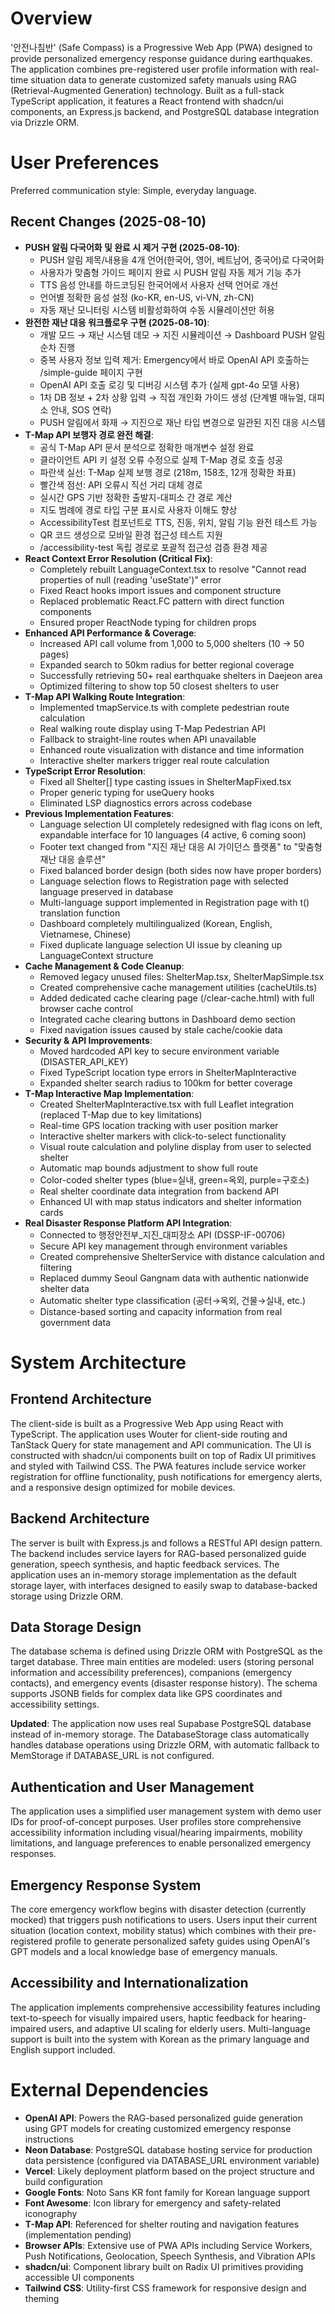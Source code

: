 # Overview

'안전나침반' (Safe Compass) is a Progressive Web App (PWA) designed to provide personalized emergency response guidance during earthquakes. The application combines pre-registered user profile information with real-time situation data to generate customized safety manuals using RAG (Retrieval-Augmented Generation) technology. Built as a full-stack TypeScript application, it features a React frontend with shadcn/ui components, an Express.js backend, and PostgreSQL database integration via Drizzle ORM.

# User Preferences

Preferred communication style: Simple, everyday language.

## Recent Changes (2025-08-10)
- **PUSH 알림 다국어화 및 완료 시 제거 구현 (2025-08-10)**:
  - PUSH 알림 제목/내용을 4개 언어(한국어, 영어, 베트남어, 중국어)로 다국어화
  - 사용자가 맞춤형 가이드 페이지 완료 시 PUSH 알림 자동 제거 기능 추가
  - TTS 음성 안내를 하드코딩된 한국어에서 사용자 선택 언어로 개선
  - 언어별 정확한 음성 설정 (ko-KR, en-US, vi-VN, zh-CN)
  - 자동 재난 모니터링 시스템 비활성화하여 수동 시뮬레이션만 허용
- **완전한 재난 대응 워크플로우 구현 (2025-08-10)**:
  - 개발 모드 → 재난 시스템 데모 → 지진 시뮬레이션 → Dashboard PUSH 알림 순차 진행
  - 중복 사용자 정보 입력 제거: Emergency에서 바로 OpenAI API 호출하는 /simple-guide 페이지 구현
  - OpenAI API 호출 로깅 및 디버깅 시스템 추가 (실제 gpt-4o 모델 사용)
  - 1차 DB 정보 + 2차 상황 입력 → 직접 개인화 가이드 생성 (단계별 매뉴얼, 대피소 안내, SOS 연락)
  - PUSH 알림에서 화재 → 지진으로 재난 타입 변경으로 일관된 지진 대응 시스템
- **T-Map API 보행자 경로 완전 해결**:
  - 공식 T-Map API 문서 분석으로 정확한 매개변수 설정 완료
  - 클라이언트 API 키 설정 오류 수정으로 실제 T-Map 경로 호출 성공
  - 파란색 실선: T-Map 실제 보행 경로 (218m, 158초, 12개 정확한 좌표)
  - 빨간색 점선: API 오류시 직선 거리 대체 경로
  - 실시간 GPS 기반 정확한 출발지-대피소 간 경로 계산
  - 지도 범례에 경로 타입 구분 표시로 사용자 이해도 향상
  - AccessibilityTest 컴포넌트로 TTS, 진동, 위치, 알림 기능 완전 테스트 가능
  - QR 코드 생성으로 모바일 환경 접근성 테스트 지원
  - /accessibility-test 독립 경로로 포괄적 접근성 검증 환경 제공
- **React Context Error Resolution (Critical Fix)**:
  - Completely rebuilt LanguageContext.tsx to resolve "Cannot read properties of null (reading 'useState')" error
  - Fixed React hooks import issues and component structure
  - Replaced problematic React.FC pattern with direct function components
  - Ensured proper ReactNode typing for children props
- **Enhanced API Performance & Coverage**:
  - Increased API call volume from 1,000 to 5,000 shelters (10 → 50 pages)
  - Expanded search to 50km radius for better regional coverage
  - Successfully retrieving 50+ real earthquake shelters in Daejeon area
  - Optimized filtering to show top 50 closest shelters to user
- **T-Map API Walking Route Integration**:
  - Implemented tmapService.ts with complete pedestrian route calculation
  - Real walking route display using T-Map Pedestrian API
  - Fallback to straight-line routes when API unavailable
  - Enhanced route visualization with distance and time information
  - Interactive shelter markers trigger real route calculation
- **TypeScript Error Resolution**:
  - Fixed all Shelter[] type casting issues in ShelterMapFixed.tsx
  - Proper generic typing for useQuery hooks
  - Eliminated LSP diagnostics errors across codebase
- **Previous Implementation Features**:
  - Language selection UI completely redesigned with flag icons on left, expandable interface for 10 languages (4 active, 6 coming soon)
  - Footer text changed from "지진 재난 대응 AI 가이던스 플랫폼" to "맞춤형 재난 대응 솔루션"
  - Fixed balanced border design (both sides now have proper borders)
  - Language selection flows to Registration page with selected language preserved in database
  - Multi-language support implemented in Registration page with t() translation function
  - Dashboard completely multilingualized (Korean, English, Vietnamese, Chinese)
  - Fixed duplicate language selection UI issue by cleaning up LanguageContext structure
- **Cache Management & Code Cleanup**:
  - Removed legacy unused files: ShelterMap.tsx, ShelterMapSimple.tsx
  - Created comprehensive cache management utilities (cacheUtils.ts)
  - Added dedicated cache clearing page (/clear-cache.html) with full browser cache control
  - Integrated cache clearing buttons in Dashboard demo section
  - Fixed navigation issues caused by stale cache/cookie data
- **Security & API Improvements**:
  - Moved hardcoded API key to secure environment variable (DISASTER_API_KEY)
  - Fixed TypeScript location type errors in ShelterMapInteractive
  - Expanded shelter search radius to 100km for better coverage
- **T-Map Interactive Map Implementation**: 
  - Created ShelterMapInteractive.tsx with full Leaflet integration (replaced T-Map due to key limitations)
  - Real-time GPS location tracking with user position marker
  - Interactive shelter markers with click-to-select functionality
  - Visual route calculation and polyline display from user to selected shelter
  - Automatic map bounds adjustment to show full route
  - Color-coded shelter types (blue=실내, green=옥외, purple=구호소)
  - Real shelter coordinate data integration from backend API
  - Enhanced UI with map status indicators and shelter information cards
- **Real Disaster Response Platform API Integration**:
  - Connected to 행정안전부_지진_대피장소 API (DSSP-IF-00706)
  - Secure API key management through environment variables
  - Created comprehensive ShelterService with distance calculation and filtering
  - Replaced dummy Seoul Gangnam data with authentic nationwide shelter data
  - Automatic shelter type classification (공터→옥외, 건물→실내, etc.)
  - Distance-based sorting and capacity information from real government data

# System Architecture

## Frontend Architecture
The client-side is built as a Progressive Web App using React with TypeScript. The application uses Wouter for client-side routing and TanStack Query for state management and API communication. The UI is constructed with shadcn/ui components built on top of Radix UI primitives and styled with Tailwind CSS. The PWA features include service worker registration for offline functionality, push notifications for emergency alerts, and a responsive design optimized for mobile devices.

## Backend Architecture
The server is built with Express.js and follows a RESTful API design pattern. The backend includes service layers for RAG-based personalized guide generation, speech synthesis, and haptic feedback services. The application uses an in-memory storage implementation as the default storage layer, with interfaces designed to easily swap to database-backed storage using Drizzle ORM.

## Data Storage Design
The database schema is defined using Drizzle ORM with PostgreSQL as the target database. Three main entities are modeled: users (storing personal information and accessibility preferences), companions (emergency contacts), and emergency events (disaster response history). The schema supports JSONB fields for complex data like GPS coordinates and accessibility settings.

**Updated**: The application now uses real Supabase PostgreSQL database instead of in-memory storage. The DatabaseStorage class automatically handles database operations using Drizzle ORM, with automatic fallback to MemStorage if DATABASE_URL is not configured.

## Authentication and User Management
The application uses a simplified user management system with demo user IDs for proof-of-concept purposes. User profiles store comprehensive accessibility information including visual/hearing impairments, mobility limitations, and language preferences to enable personalized emergency responses.

## Emergency Response System
The core emergency workflow begins with disaster detection (currently mocked) that triggers push notifications to users. Users input their current situation (location context, mobility status) which combines with their pre-registered profile to generate personalized safety guides using OpenAI's GPT models and a local knowledge base of emergency manuals.

## Accessibility and Internationalization
The application implements comprehensive accessibility features including text-to-speech for visually impaired users, haptic feedback for hearing-impaired users, and adaptive UI scaling for elderly users. Multi-language support is built into the system with Korean as the primary language and English support included.

# External Dependencies

- **OpenAI API**: Powers the RAG-based personalized guide generation using GPT models for creating customized emergency response instructions
- **Neon Database**: PostgreSQL database hosting service for production data persistence (configured via DATABASE_URL environment variable)
- **Vercel**: Likely deployment platform based on the project structure and build configuration
- **Google Fonts**: Noto Sans KR font family for Korean language support
- **Font Awesome**: Icon library for emergency and safety-related iconography
- **T-Map API**: Referenced for shelter routing and navigation features (implementation pending)
- **Browser APIs**: Extensive use of PWA APIs including Service Workers, Push Notifications, Geolocation, Speech Synthesis, and Vibration APIs
- **shadcn/ui**: Component library built on Radix UI primitives providing accessible UI components
- **Tailwind CSS**: Utility-first CSS framework for responsive design and theming